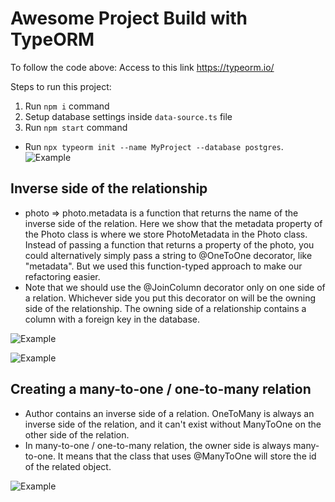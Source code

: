# Awesome Project Build with TypeORM

To follow the code above: Access to this link https://typeorm.io/

Steps to run this project:

1. Run `npm i` command
2. Setup database settings inside `data-source.ts` file
3. Run `npm start` command

- Run `npx typeorm init --name MyProject --database postgres`.
![Example](https://scontent.fsgn2-3.fna.fbcdn.net/v/t1.15752-9/293541449_761982161668667_980414147845376239_n.png?_nc_cat=108&ccb=1-7&_nc_sid=ae9488&_nc_ohc=ZzencpjXQW8AX-3OF7A&_nc_ht=scontent.fsgn2-3.fna&oh=03_AVLlav2e5eOhEUgrBCdxBHKvV5NtWaIvISiXi1FTwSJxCw&oe=62FC3758)
## Inverse side of the relationship

- photo => photo.metadata is a function that returns the name of the inverse side of the relation. Here we show that the metadata property of the Photo class is where we store PhotoMetadata in the Photo class. Instead of passing a function that returns a property of the photo, you could alternatively simply pass a string to @OneToOne decorator, like "metadata". But we used this function-typed approach to make our refactoring easier.
- Note that we should use the @JoinColumn decorator only on one side of a relation. Whichever side you put this decorator on will be the owning side of the relationship. The owning side of a relationship contains a column with a foreign key in the database.

![Example](https://scontent.fsgn2-6.fna.fbcdn.net/v/t1.15752-9/292574154_985440518781308_588251428398488048_n.png?_nc_cat=100&ccb=1-7&_nc_sid=ae9488&_nc_ohc=wK2wCZRkW3wAX-zTtXe&_nc_ht=scontent.fsgn2-6.fna&oh=03_AVLjaRJdNDAU4YpoXUrhqySCxyYRdmWF5LTvtvstwAQUjQ&oe=62F953AB)

![Example](https://scontent.fsgn2-4.fna.fbcdn.net/v/t1.15752-9/293310824_1494267314320059_1367274905463072510_n.png?_nc_cat=101&ccb=1-7&_nc_sid=ae9488&_nc_ohc=0q5CvSut3d4AX9_fs7R&tn=d9dU3yGvY97rmBqU&_nc_ht=scontent.fsgn2-4.fna&oh=03_AVJec_2rW5DgqSOQ2UKLmlM41k3dGNXTMwfEV2tpNoclfg&oe=62F9FC56)


## Creating a many-to-one / one-to-many relation

- Author contains an inverse side of a relation. OneToMany is always an inverse side of the relation, and it can't exist without ManyToOne on the other side of the relation.
- In many-to-one / one-to-many relation, the owner side is always many-to-one. It means that the class that uses @ManyToOne will store the id of the related object.

![Example](https://scontent.fsgn2-4.fna.fbcdn.net/v/t1.15752-9/293632972_1361808010995531_4452341335600990665_n.png?_nc_cat=101&ccb=1-7&_nc_sid=ae9488&_nc_ohc=9jKGseAvmOwAX9R6_Sc&tn=d9dU3yGvY97rmBqU&_nc_ht=scontent.fsgn2-4.fna&oh=03_AVKlnHo-FEqIv15caqCTrOCAo-JvX_-83HwUks12BvZFrg&oe=62FC7ADC)
